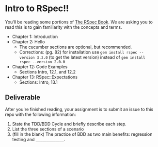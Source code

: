 # Intro to RSpec!!

You'll be reading some portions of [The RSpec Book](http://locker.wdidc.org/Testing/the-rspec-book.p2_1.pdf).  We are asking you to read this is to gain familiarity with the concepts and terms.

- Chapter 1: Introduction
- Chapter 2: Hello
  - The cucumber sections are optional, but recommended.
  - Corrections: (pg. 82) for installation use `gem install rspec --version 3.3.0` (to get the latest version) instead of `gem install rspec --version 2.0.0​`
- Chapter 12: Code Examples
  - Sections Intro, 12.1, and 12.2
- Chapter 13: RSpec::Expectations
  - Sections: Intro, 13.1

## Deliverable

After you're finished reading, your assignment is to submit an issue to this repo with the following information:

1. State the TDD/BDD Cycle and briefly describe each step.
2. List the three sections of a scenario
3. (fill in the blank) The practice of BDD as two main benefits: regression testing and `_____________`.
